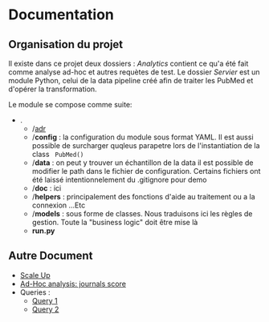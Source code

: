 # Documentation

## Organisation du projet
Il existe dans ce projet deux dossiers : *Analytics* contient ce qu'a été fait comme analyse ad-hoc et autres requètes de test. Le dossier *Servier* est un module Python, celui de la data pipeline créé afin de traiter les PubMed et d'opérer la transformation.

Le module se compose comme suite:
- .
    - /[adr](../adr/main.md)
    - /**config** : la configuration du module sous format YAML. Il est aussi possible de surcharger quqleus parapetre lors de l'instantiation de la class ``` PubMed()```
    - /**data** : on peut y trouver un échantillon de la data il est possible de modifier le path dans le fichier de configuration. Certains fichiers ont été laissé intentionnelement du .gitignore pour demo
    - /**doc** : ici
    - /**helpers** : principalement des fonctions d'aide au traitement ou a la connexion ...Etc
    - /**models** : sous forme de classes. Nous traduisons ici les règles de gestion. Toute la "business logic" doit être mise là
    - **run.py**

## Autre Document
- [Scale Up](./scaleup.md)
- [Ad-Hoc analysis: journals score](../../../../analytics/adhoc_journals_score.ipynb)
- Queries : 
    - [Query 1](../../../../analytics/SQL_samples/query_1.sql)
    - [Query 2](../../../../analytics/SQL_samples/query_2.sql)